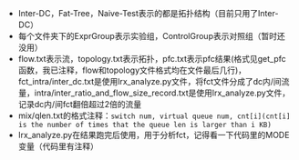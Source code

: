 - Inter-DC，Fat-Tree，Naive-Test表示的都是拓扑结构（目前只用了Inter-DC）
- 每个文件夹下的ExprGroup表示实验组，ControlGroup表示对照组（暂时还没用）
- flow.txt表示流，topology.txt表示拓扑，pfc.txt表示pfc结果(格式见get_pfc函数，我已注释，flow和topology文件格式均在文件最后几行)，fct_intra/inter_dc.txt是使用lrx_analyze.py文件，将fct文件分成了dc内/间流量，intra/inter_ratio_and_flow_size_record.txt是使用lrx_analyze.py文件，记录dc内/间fct翻倍超过2倍的流量
- mix/qlen.txt的格式注释：`switch num, virtual queue num, cnt[i](cnt[i] is the number of times that the queue len is larger than i KB)`
- lrx_analyze.py在结果跑完后使用，用于分析fct，记得看一下代码里的MODE变量（代码里有注释）
